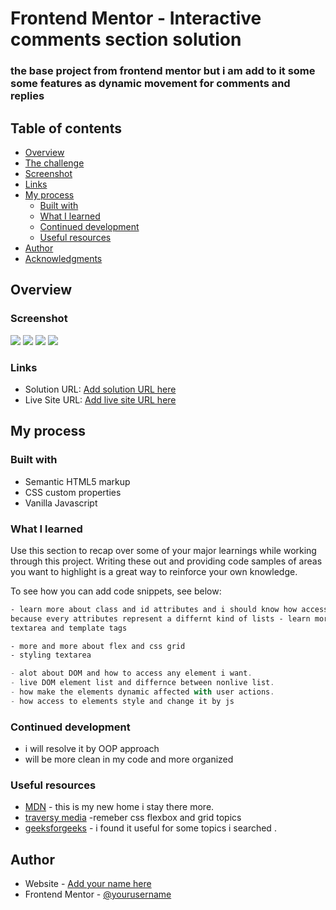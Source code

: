 # Frontend Mentor - Interactive comments section solution

### the base project from frontend mentor but i am add to it some some features as dynamic movement for comments and replies

## Table of contents

- [Overview](#overview)
- [The challenge](#the-challenge)
- [Screenshot](#screenshot)
- [Links](#links)
- [My process](#my-process)
  - [Built with](#built-with)
  - [What I learned](#what-i-learned)
  - [Continued development](#continued-development)
  - [Useful resources](#useful-resources)
- [Author](#author)
- [Acknowledgments](#acknowledgments)

## Overview

### Screenshot

![](./srceenshots/Screenshot%202022-06-07%20at%2014-58-37%20Interactive%20comments%20section.png)
![](./srceenshots/Screenshot%202022-06-07%20at%2014-58-58%20Interactive%20comments%20section.png)
![](./srceenshots/Screenshot%202022-06-07%20at%2015-04-23%20Interactive%20comments%20section.png)
![](./srceenshots/Screenshot%202022-06-07%20at%2015-05-08%20Interactive%20comments%20section.png)

### Links

- Solution URL: [Add solution URL here](https://your-solution-url.com)
- Live Site URL: [Add live site URL here](https://your-live-site-url.com)

## My process

### Built with

- Semantic HTML5 markup
- CSS custom properties
- Vanilla Javascript

### What I learned

Use this section to recap over some of your major learnings while working through this project. Writing these out and providing code samples of areas you want to highlight is a great way to reinforce your own knowledge.

To see how you can add code snippets, see below:

```html
- learn more about class and id attributes and i should know how access to them
because every attributes represent a differnt kind of lists - learn more about
textarea and template tags
```

```css
- more and more about flex and css grid
- styling textarea

```

```js
- alot about DOM and how to access any element i want.
- live DOM element list and differnce between nonlive list.
- how make the elements dynamic affected with user actions.
- how access to elements style and change it by js
```

### Continued development

- i will resolve it by OOP approach
- will be more clean in my code and more organized

### Useful resources

- [MDN](https://developer.mozilla.org) - this is my new home i stay there more.
- [traversy media](https://www.youtube.com/results?search_query=traversy+media) -remeber css flexbox and grid topics
- [geeksforgeeks](https://www.geeksforgeeks.org/) - i found it useful for some topics i searched .

## Author

- Website - [Add your name here](https://www.your-site.com)
- Frontend Mentor - [@yourusername](https://www.frontendmentor.io/profile/yourusername)
